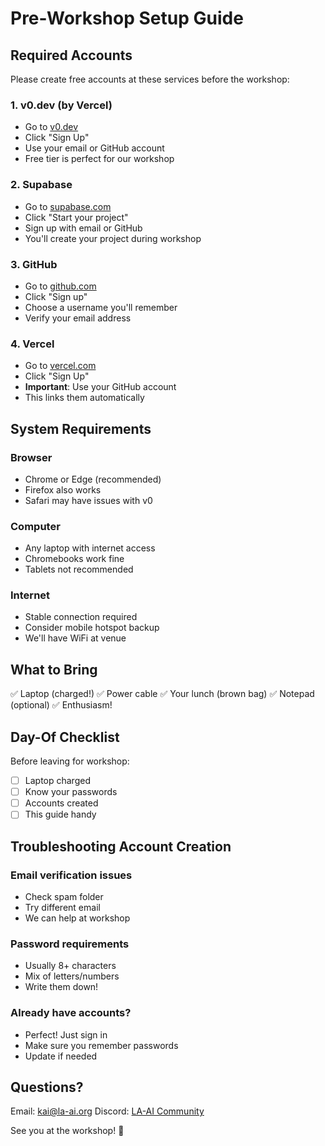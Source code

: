 # Pre-Workshop Setup Guide

## Required Accounts

Please create free accounts at these services before the workshop:

### 1. v0.dev (by Vercel)
- Go to [v0.dev](https://v0.dev)
- Click "Sign Up"
- Use your email or GitHub account
- Free tier is perfect for our workshop

### 2. Supabase
- Go to [supabase.com](https://supabase.com)
- Click "Start your project"
- Sign up with email or GitHub
- You'll create your project during workshop

### 3. GitHub
- Go to [github.com](https://github.com)
- Click "Sign up"
- Choose a username you'll remember
- Verify your email address

### 4. Vercel
- Go to [vercel.com](https://vercel.com)
- Click "Sign Up"
- **Important**: Use your GitHub account
- This links them automatically

## System Requirements

### Browser
- Chrome or Edge (recommended)
- Firefox also works
- Safari may have issues with v0

### Computer
- Any laptop with internet access
- Chromebooks work fine
- Tablets not recommended

### Internet
- Stable connection required
- Consider mobile hotspot backup
- We'll have WiFi at venue

## What to Bring

✅ Laptop (charged!)
✅ Power cable
✅ Your lunch (brown bag)
✅ Notepad (optional)
✅ Enthusiasm!

## Day-Of Checklist

Before leaving for workshop:
- [ ] Laptop charged
- [ ] Know your passwords
- [ ] Accounts created
- [ ] This guide handy

## Troubleshooting Account Creation

### Email verification issues
- Check spam folder
- Try different email
- We can help at workshop

### Password requirements
- Usually 8+ characters
- Mix of letters/numbers
- Write them down!

### Already have accounts?
- Perfect! Just sign in
- Make sure you remember passwords
- Update if needed

## Questions?

Email: kai@la-ai.org
Discord: [LA-AI Community](https://discord.gg/la-ai)

See you at the workshop! 🚀